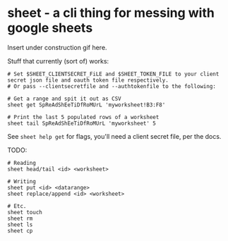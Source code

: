 # sheet - a cli thing for messing with google sheets


Insert under construction gif here.

Stuff that currently (sort of) works:

```
# Set $SHEET_CLIENTSECRET_FiLE and $SHEET_TOKEN_FILE to your client secret json file and oauth token file respectively.
# Or pass --clientsecretfile and --authtokenfile to the following:

# Get a range and spit it out as CSV
sheet get SpReAdShEeTiDfRoMUrL 'myworksheet!B3:F8'

# Print the last 5 populated rows of a worksheet
sheet tail SpReAdShEeTiDfRoMUrL 'myworksheet' 5
```

See `sheet help get` for flags, you'll need a client secret file, per the docs.

TODO:

```
# Reading
sheet head/tail <id> <worksheet>

# Writing
sheet put <id> <datarange>
sheet replace/append <id> <worksheet>

# Etc.
sheet touch
sheet rm
sheet ls
sheet cp
```